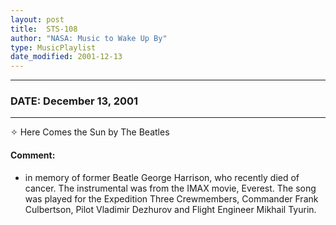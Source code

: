 ```yaml
---
layout: post
title:  STS-108
author: "NASA: Music to Wake Up By"
type: MusicPlaylist
date_modified: 2001-12-13
---
```


----
### DATE: December 13, 2001
----
✧ Here Comes the Sun by The Beatles

#### Comment:
* in memory of former Beatle George Harrison, who recently died of cancer. The instrumental was from the IMAX movie, Everest. The song was played for the Expedition Three Crewmembers, Commander Frank Culbertson, Pilot Vladimir Dezhurov and Flight Engineer Mikhail Tyurin.
